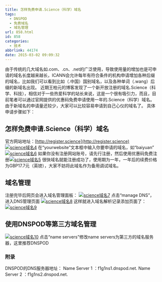 ```yaml
---
title: 怎样免费申请.Science（科学）域名
tags:
  - DNSPOD
  - 免费域名
  - 域名管理
url: 858.html
id: 858
categories:
  - 技术
abbrlink: 44174
date: 2015-03-02 09:09:32
---
```


由于传统的几大域名如.com、.cn、.net的广泛使用，导致使用量的增加也是可申请的域名长度越来越长，ICANN会允许每年有符合条件的机构申请增加各种后缀的域名，比如我们可以看到比如（.中国）国别域名，以及各种单词（.wang）后缀的新域名出现。 近期王柏元的博客发现了一个新开放注册的域名.Science（科学、科技），相信对于一些热爱科学的站长来说，这是一个很有吸引力，而且，目前笔者可以通过官网提供的优惠码免费申请使用一年的.Science（科学）域名。由于新域名的申请量还较少，大家可以比较容易申请到自己心仪的域名了。 具体申请步骤如下：

怎样免费申请.Science（科学）域名
--------------------

官方网站地址：[http://register.science](http://register.science) [![science域名4](http://baiyuan.wang/wp-content/uploads/2015/03/science4_thumb.jpg "science域名4")](http://baiyuan.wang/wp-content/uploads/2015/03/science4.jpg) 在“yourwebsite”文本框中输入你要申请的域名，如“baiyuan” [![science域名6](http://baiyuan.wang/wp-content/uploads/2015/03/science6_thumb.jpg "science域名6")](http://baiyuan.wang/wp-content/uploads/2015/03/science6.jpg) 如果你没有注册网站账号，请先行注册，然后使用优惠码免费注册[![science域名5](http://baiyuan.wang/wp-content/uploads/2015/03/science5_thumb.jpg "science域名5")](http://baiyuan.wang/wp-content/uploads/2015/03/science5.jpg) 很快域名就能注册成功了，使用期为一年，一年后的续费价格为GBP17.7元（英镑），大家不妨将此域名作为备用调试域名。

域名管理
----

注册完毕后网页会进入域名管理面板： [![science域名7](http://baiyuan.wang/wp-content/uploads/2015/03/science7_thumb.jpg "science域名7")](http://baiyuan.wang/wp-content/uploads/2015/03/science7.jpg) 点击“manage DNS”，进入DNS管理页面 [![science域名8](http://baiyuan.wang/wp-content/uploads/2015/03/science8_thumb.jpg "science域名8")](http://baiyuan.wang/wp-content/uploads/2015/03/science8.jpg) 这样就进入域名解析记录添加页面了： [![science域名9](http://baiyuan.wang/wp-content/uploads/2015/03/science9_thumb.jpg "science域名9")](http://baiyuan.wang/wp-content/uploads/2015/03/science9.jpg)

使用DNSPOD等第三方域名管理
----------------

[![science域名10](http://baiyuan.wang/wp-content/uploads/2015/03/science10_thumb.jpg "science域名10")](http://baiyuan.wang/wp-content/uploads/2015/03/science10.jpg) 点击“name servers”修改name servers为第三方的域名服务器，这里推荐DNSPOD

### 附录

DNSPOD的DNS服务器地址： Name Server 1 ：f1g1ns1.dnspod.net. Name Server 2 ：f1g1ns2.dnspod.net.